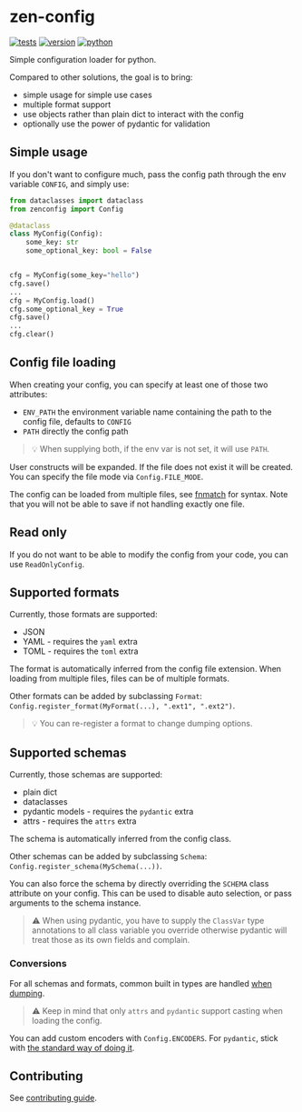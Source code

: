 # zen-config

[![tests](https://github.com/gpajot/zen-config/workflows/Test/badge.svg?branch=main&event=push)](https://github.com/gpajot/zen-config/actions?query=workflow%3ATest+branch%3Amain+event%3Apush)
[![version](https://img.shields.io/pypi/v/zenconfig?label=stable)](https://pypi.org/project/zenconfig/)
[![python](https://img.shields.io/pypi/pyversions/zenconfig)](https://pypi.org/project/zenconfig/)

Simple configuration loader for python.

Compared to other solutions, the goal is to bring:
- simple usage for simple use cases
- multiple format support
- use objects rather than plain dict to interact with the config
- optionally use the power of pydantic for validation

## Simple usage
If you don't want to configure much, pass the config path through the env variable `CONFIG`, and simply use:
```python
from dataclasses import dataclass
from zenconfig import Config

@dataclass
class MyConfig(Config):
    some_key: str
    some_optional_key: bool = False


cfg = MyConfig(some_key="hello")
cfg.save()
...
cfg = MyConfig.load()
cfg.some_optional_key = True
cfg.save()
...
cfg.clear()
```

## Config file loading
When creating your config, you can specify at least one of those two attributes:
- `ENV_PATH` the environment variable name containing the path to the config file, defaults to `CONFIG`
- `PATH` directly the config path

> 💡 When supplying both, if the env var is not set, it will use `PATH`.

User constructs will be expanded.
If the file does not exist it will be created.
You can specify the file mode via `Config.FILE_MODE`.

The config can be loaded from multiple files, see [fnmatch](https://docs.python.org/3/library/fnmatch.html) for syntax.
Note that you will not be able to save if not handling exactly one file.

## Read only
If you do not want to be able to modify the config from your code, you can use `ReadOnlyConfig`.

## Supported formats
Currently, those formats are supported:
- JSON
- YAML - requires the `yaml` extra
- TOML - requires the `toml` extra

The format is automatically inferred from the config file extension.
When loading from multiple files, files can be of multiple formats.

Other formats can be added by subclassing `Format`: `Config.register_format(MyFormat(...), ".ext1", ".ext2")`.

> 💡 You can re-register a format to change dumping options.

## Supported schemas
Currently, those schemas are supported:
- plain dict
- dataclasses
- pydantic models - requires the `pydantic` extra
- attrs - requires the `attrs` extra

The schema is automatically inferred from the config class.

Other schemas can be added by subclassing `Schema`: `Config.register_schema(MySchema(...))`.

You can also force the schema by directly overriding the `SCHEMA` class attribute on your config.
This can be used to disable auto selection, or pass arguments to the schema instance.

> ⚠️ When using pydantic, you have to supply the `ClassVar` type annotations
> to all class variable you override
> otherwise pydantic will treat those as its own fields and complain.

### Conversions
For all schemas and formats, common built in types are handled [when dumping](https://github.com/gpajot/zen-config/blob/main/zenconfig/encoder.py).

> ⚠️ Keep in mind that only `attrs` and `pydantic` support casting when loading the config.

You can add custom encoders with `Config.ENCODERS`.
For `pydantic`, stick with [the standard way of doing it](https://docs.pydantic.dev/latest/usage/serialization/#custom-serializers).


## Contributing
See [contributing guide](https://github.com/gpajot/zen-config/blob/main/CONTRIBUTING.md).
